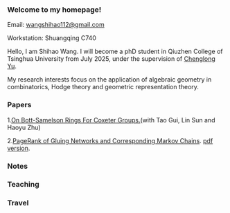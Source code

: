 ### Welcome to my homepage!

Email: wangshihao112@gmail.com

Workstation: Shuangqing C740

Hello, I am Shihao Wang. I will become a phD student in Qiuzhen College of Tsinghua University from July 2025, under the supervision of [Chenglong Yu](https://chenglongyu.github.io/). 

My research interests focus on the application of algebraic geometry in combinatorics, Hodge theory and geometric representation theory.

### Papers

1.[On Bott-Samelson Rings For Coxeter Groups.](http://arxiv.org/abs/2408.10155)(with Tao Gui, Lin Sun and Haoyu Zhu)

2.[PageRank of Gluing Networks and Corresponding Markov Chains](https://www.mdpi.com/2227-7390/13/13/2080). [pdf version](https://www.mdpi.com/2227-7390/13/13/2080/pdf).

### Notes

### Teaching

### Travel
   
